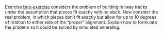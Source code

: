 

Exercise <a href="#">brio-exercise</a> considers the problem of
building railway tracks under the assumption that pieces fit exactly
with no slack. Now consider the real problem, in which pieces don’t fit
exactly but allow for up to 10 degrees of rotation to either side of the
“proper” alignment. Explain how to formulate the problem so it could be
solved by simulated annealing.
